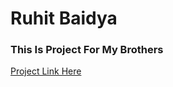 # Ruhit Baidya
### This Is Project For My Brothers
<a href="https://ruhitbaidya.github.io/shimulDoc/">Project Link Here</a>
